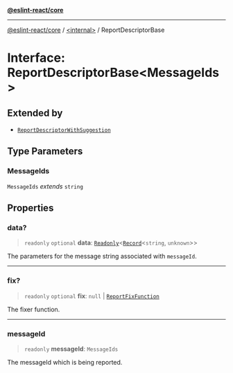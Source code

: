 [**@eslint-react/core**](../../README.md)

***

[@eslint-react/core](../../README.md) / [\<internal\>](../README.md) / ReportDescriptorBase

# Interface: ReportDescriptorBase\<MessageIds\>

## Extended by

- [`ReportDescriptorWithSuggestion`](ReportDescriptorWithSuggestion.md)

## Type Parameters

### MessageIds

`MessageIds` *extends* `string`

## Properties

### data?

> `readonly` `optional` **data**: [`Readonly`](../type-aliases/Readonly.md)\<[`Record`](../type-aliases/Record.md)\<`string`, `unknown`\>\>

The parameters for the message string associated with `messageId`.

***

### fix?

> `readonly` `optional` **fix**: `null` \| [`ReportFixFunction`](../type-aliases/ReportFixFunction.md)

The fixer function.

***

### messageId

> `readonly` **messageId**: `MessageIds`

The messageId which is being reported.
